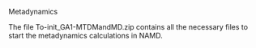 Metadynamics

The file To-init_GA1-MTDMandMD.zip contains all the necessary files to start the metadynamics calculations in NAMD.
